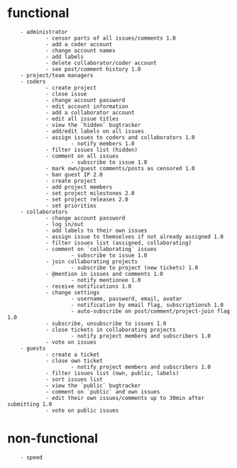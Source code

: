 # functional
        - administrator
                - censor parts of all issues/comments 1.0
                - add a coder account
                - change account names
                - add labels
                - delete collaborator/coder account
                - see post/comment history 1.0
        - project/team managers
        - coders
                - create project
                - close issue
                - change account password
                - edit account information
                - add a collaborator account
                - edit all issue titles
                - view the `hidden` bugtracker
                - add/edit labels on all issues
                - assign issues to coders and collaborators 1.0
                        - notify members 1.0
                - filter issues list (hidden)
                - comment on all issues
                        - subscribe to issue 1.0
                - mark own/guest comments/posts as censored 1.0
                - ban guest IP 2.0
                - create project
                - add project members
                - set project milestones 2.0
                - set project releases 2.0
                - set priorities
        - collaborators
                - change account password
                - log in/out
                - add labels to their own issues
                - assign issue to themselves if not already assigned 1.0
                - filter issues list (assigned, collaborating)
                - comment on `collaborating` issues
                        - subscribe to issue 1.0
                - join collaborating projects
                        - subscribe to project (new tickets) 1.0
                - @mention in issues and comments 1.0
                        - notify mentionee 1.0
                - receive notifications 1.0
                - change settings
                        - username, password, email, avatar
                        - notification by email flag, subscriptionsh 1.0
                        - auto-subscribe on post/comment/project-join flag 1.0
                - subscribe, unsubscribe to issues 1.0
                - close tickets in collaborating projects
                        - notify project members and subscribers 1.0
                - vote on issues
        - guests
                - create a ticket
                - close own ticket
                        - notify project members and subscribers 1.0
                - filter issues list (own, public, labels)
                - sort issues list
                - view the `public` bugtracker
                - comment on `public` and own issues
                - edit their own issues/comments up to 30min after submitting 1.0
                - vote on public issues
# non-functional
        - speed
